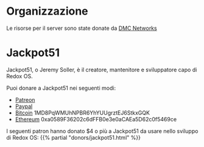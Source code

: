 # Organizzazione

Le risorse per il server sono state donate da [DMC Networks](http://dmcnet.net/)

# Jackpot51

Jackpot51, o Jeremy Soller, è il creatore, mantenitore e sviluppatore capo di Redox OS.

Puoi donare a Jackpot51 nei seguenti modi:

- [Patreon](https://www.patreon.com/redox_os)
- [Paypal](https://www.paypal.me/redoxos)
- [Bitcoin](bitcoin:1MD8PqWMUhNPBR6YhYUUgrztEJ6StkxGQK) 1MD8PqWMUhNPBR6YhYUUgrztEJ6StkxGQK
- [Ethereum](ethereum:0xa0589F36202c6dFFB0e3e0aCAEa5D62c0f5469ce) 0xa0589F36202c6dFFB0e3e0aCAEa5D62c0f5469ce

I seguenti patron hanno donato $4 o più a Jackpot51 da usare nello sviluppo di Redox OS:
{{% partial "donors/jackpot51.html" %}}
